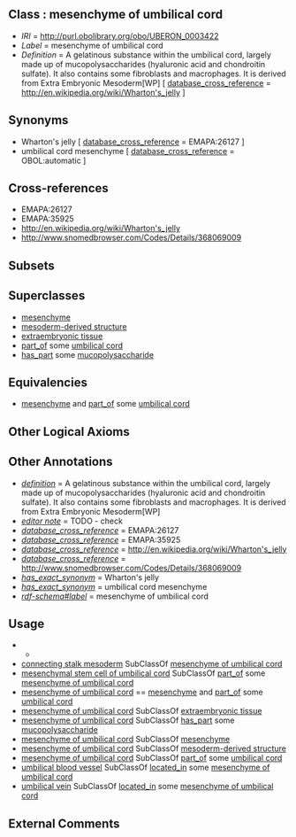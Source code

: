 
## Class : mesenchyme of umbilical cord

 * *IRI* = http://purl.obolibrary.org/obo/UBERON_0003422
 * *Label* = mesenchyme of umbilical cord
 * *Definition* = A gelatinous substance within the umbilical cord, largely made up of mucopolysaccharides (hyaluronic acid and chondroitin sulfate). It also contains some fibroblasts and macrophages. It is derived from Extra Embryonic Mesoderm[WP] [ [database_cross_reference](../../ef/oboInOwl#hasDbXref.md) = http://en.wikipedia.org/wiki/Wharton's_jelly ]

## Synonyms

 * Wharton's jelly [ [database_cross_reference](../../ef/oboInOwl#hasDbXref.md) = EMAPA:26127 ]
 * umbilical cord mesenchyme [ [database_cross_reference](../../ef/oboInOwl#hasDbXref.md) = OBOL:automatic ]

## Cross-references

 * EMAPA:26127
 * EMAPA:35925
 * http://en.wikipedia.org/wiki/Wharton's_jelly
 * http://www.snomedbrowser.com/Codes/Details/368069009

## Subsets


## Superclasses

 * [mesenchyme](../../UBERON/04/UBERON_0003104.md)
 * [mesoderm-derived structure](../../UBERON/20/UBERON_0004120.md)
 * [extraembryonic tissue](../../UBERON/92/UBERON_0005292.md)
 * [part_of](../../BFO/50/BFO_0000050.md) some [umbilical cord](../../UBERON/31/UBERON_0002331.md)
 * [has_part](../../BFO/51/BFO_0000051.md) some [mucopolysaccharide](../../CHEBI/95/CHEBI_37395.md)

## Equivalencies

 * [mesenchyme](../../UBERON/04/UBERON_0003104.md) and [part_of](../../BFO/50/BFO_0000050.md) some [umbilical cord](../../UBERON/31/UBERON_0002331.md)

## Other Logical Axioms


## Other Annotations

 * *[definition](../../IAO/15/IAO_0000115.md)* = A gelatinous substance within the umbilical cord, largely made up of mucopolysaccharides (hyaluronic acid and chondroitin sulfate). It also contains some fibroblasts and macrophages. It is derived from Extra Embryonic Mesoderm[WP]
 * *[editor note](../../IAO/16/IAO_0000116.md)* = TODO - check
 * *[database_cross_reference](../../ef/oboInOwl#hasDbXref.md)* = EMAPA:26127
 * *[database_cross_reference](../../ef/oboInOwl#hasDbXref.md)* = EMAPA:35925
 * *[database_cross_reference](../../ef/oboInOwl#hasDbXref.md)* = http://en.wikipedia.org/wiki/Wharton's_jelly
 * *[database_cross_reference](../../ef/oboInOwl#hasDbXref.md)* = http://www.snomedbrowser.com/Codes/Details/368069009
 * *[has_exact_synonym](../../ym/oboInOwl#hasExactSynonym.md)* = Wharton's jelly
 * *[has_exact_synonym](../../ym/oboInOwl#hasExactSynonym.md)* = umbilical cord mesenchyme
 * *[rdf-schema#label](../../el/rdf-schema#label.md)* = mesenchyme of umbilical cord

## Usage

 * -
 * [connecting stalk mesoderm](../../UBERON/67/UBERON_0005667.md) SubClassOf [mesenchyme of umbilical cord](../../UBERON/22/UBERON_0003422.md)
 * [mesenchymal stem cell of umbilical cord](../../CL/69/CL_0002569.md) SubClassOf [part_of](../../BFO/50/BFO_0000050.md) some [mesenchyme of umbilical cord](../../UBERON/22/UBERON_0003422.md)
 * [mesenchyme of umbilical cord](../../UBERON/22/UBERON_0003422.md) == [mesenchyme](../../UBERON/04/UBERON_0003104.md) and [part_of](../../BFO/50/BFO_0000050.md) some [umbilical cord](../../UBERON/31/UBERON_0002331.md)
 * [mesenchyme of umbilical cord](../../UBERON/22/UBERON_0003422.md) SubClassOf [extraembryonic tissue](../../UBERON/92/UBERON_0005292.md)
 * [mesenchyme of umbilical cord](../../UBERON/22/UBERON_0003422.md) SubClassOf [has_part](../../BFO/51/BFO_0000051.md) some [mucopolysaccharide](../../CHEBI/95/CHEBI_37395.md)
 * [mesenchyme of umbilical cord](../../UBERON/22/UBERON_0003422.md) SubClassOf [mesenchyme](../../UBERON/04/UBERON_0003104.md)
 * [mesenchyme of umbilical cord](../../UBERON/22/UBERON_0003422.md) SubClassOf [mesoderm-derived structure](../../UBERON/20/UBERON_0004120.md)
 * [mesenchyme of umbilical cord](../../UBERON/22/UBERON_0003422.md) SubClassOf [part_of](../../BFO/50/BFO_0000050.md) some [umbilical cord](../../UBERON/31/UBERON_0002331.md)
 * [umbilical blood vessel](../../UBERON/60/UBERON_0010260.md) SubClassOf [located_in](../../RO/25/RO_0001025.md) some [mesenchyme of umbilical cord](../../UBERON/22/UBERON_0003422.md)
 * [umbilical vein](../../UBERON/66/UBERON_0002066.md) SubClassOf [located_in](../../RO/25/RO_0001025.md) some [mesenchyme of umbilical cord](../../UBERON/22/UBERON_0003422.md)

## External Comments

